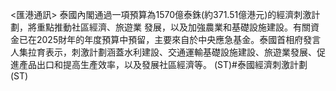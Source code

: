 <匯港通訊>   泰國內閣通過一項預算為1570億泰銖(約371.51億港元)的經濟刺激計劃，將重點推動社區經濟、旅遊業 發展，以及加強農業和基礎設施建設。有關資金已在2025財年的年度預算中預留，主要來自於中央應急基金。泰國首相府發言人集拉育表示，刺激計劃涵蓋水利建設、交通運輸基礎設施建設、旅遊業發展、促進產品出口和提高生產效率，以及發展社區經濟等。 (ST)#泰國經濟刺激計劃 (ST)